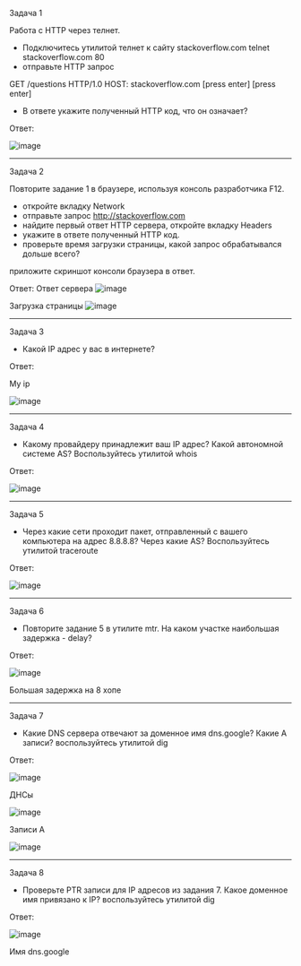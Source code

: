 Задача 1

Работа c HTTP через телнет.

- Подключитесь утилитой телнет к сайту stackoverflow.com telnet stackoverflow.com 80
- отправьте HTTP запрос
  
GET /questions HTTP/1.0
HOST: stackoverflow.com
[press enter]
[press enter]

- В ответе укажите полученный HTTP код, что он означает?

Ответ:

![image](https://user-images.githubusercontent.com/65549218/145683374-97219dc0-8cc1-4ff5-b699-7d28557c734c.png)

_______________________________________________________________________________________________________________________________________________________________________________

Задача 2

Повторите задание 1 в браузере, используя консоль разработчика F12.
- откройте вкладку Network
- отправьте запрос http://stackoverflow.com
- найдите первый ответ HTTP сервера, откройте вкладку Headers
- укажите в ответе полученный HTTP код.
- проверьте время загрузки страницы, какой запрос обрабатывался дольше всего?


приложите скриншот консоли браузера в ответ.

Ответ:
Ответ сервера
![image](https://user-images.githubusercontent.com/65549218/145684087-c938fb5f-531b-429d-a661-b955ccefd6e7.png)

Загрузка страницы
![image](https://user-images.githubusercontent.com/65549218/145684102-c46b75ea-b1e1-4f5f-a662-5d65e5232dd2.png)

_______________________________________________________________________________________________________________________________________________________________________________

Задача 3
 - Какой IP адрес у вас в интернете?

Ответ:

My ip

![image](https://user-images.githubusercontent.com/65549218/145714071-77a90854-3e2a-47f3-8319-2ac175f6c4ba.png)

_______________________________________________________________________________________________________________________________________________________________________________
Задача 4
 - Какому провайдеру принадлежит ваш IP адрес? Какой автономной системе AS? Воспользуйтесь утилитой whois

Ответ:

![image](https://user-images.githubusercontent.com/65549218/145714612-578c6fe2-ce96-465c-8f60-99fc3dcc5c2f.png)

______________________________________________________________________________________________________________________________________________________________________________
Задача 5
 - Через какие сети проходит пакет, отправленный с вашего компьютера на адрес 8.8.8.8? Через какие AS? Воспользуйтесь утилитой traceroute

Ответ:

![image](https://user-images.githubusercontent.com/65549218/145714766-faace4ad-eae7-40c8-b2ae-df9285ff277e.png)

_______________________________________________________________________________________________________________________________________________________________________________
Задача 6
 - Повторите задание 5 в утилите mtr. На каком участке наибольшая задержка - delay?

Ответ:

![image](https://user-images.githubusercontent.com/65549218/145714854-4080a070-dfb0-401c-8cf9-b1e0e5c8f50b.png)

Большая задержка на 8 хопе
_______________________________________________________________________________________________________________________________________________________________________________
Задача 7
 - Какие DNS сервера отвечают за доменное имя dns.google? Какие A записи? воспользуйтесь утилитой dig

Ответ:

![image](https://user-images.githubusercontent.com/65549218/145715085-75303af2-bd9b-4df6-aa13-73d282fde8da.png)

ДНСы

![image](https://user-images.githubusercontent.com/65549218/145715096-0f3a0acc-2087-43a7-91fb-66655f3755f8.png)

Записи А

![image](https://user-images.githubusercontent.com/65549218/145715147-ecfe0301-b3e7-4ec4-b2bf-ec2022ecd8e0.png)



______________________________________________________________________________________________________________________________________________________________________________
Задача 8
 - Проверьте PTR записи для IP адресов из задания 7. Какое доменное имя привязано к IP? воспользуйтесь утилитой dig

Ответ:

![image](https://user-images.githubusercontent.com/65549218/145715255-8cb50894-c72b-4d6e-bed5-d9a154ae36f4.png)

Имя dns.google 

